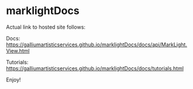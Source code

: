 # marklightDocs

Actual link to hosted site follows:

Docs: 
https://galliumartisticservices.github.io/marklightDocs/docs/api/MarkLight.View.html

Tutorials:
https://galliumartisticservices.github.io/marklightDocs/docs/tutorials.html


Enjoy!
